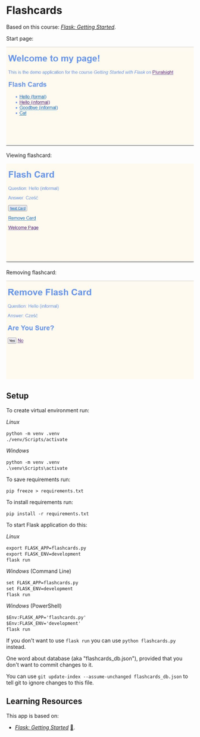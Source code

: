 # Flashcards

Based on this course: _[Flask: Getting Started](https://app.pluralsight.com/library/courses/flask-getting-started/table-of-contents)_.

Start page:

![Start page](./img/flashcards_01.JPG)

Viewing flashcard:

![Viewing flashcard](./img/flashcards_02.JPG)

Removing flashcard:

![Removing flashcard](./img/flashcards_03.JPG)

## Setup

To create virtual environment run:

_Linux_

```
python -m venv .venv
./venv/Scripts/activate
```

_Windows_

```
python -m venv .venv
.\venv\Scripts\activate
```

To save requirements run:

```
pip freeze > requirements.txt
```

To install requirements run:

```
pip install -r requirements.txt
```

To start Flask application do this:

_Linux_

```
export FLASK_APP=flashcards.py
export FLASK_ENV=development
flask run
```

_Windows_ (Command Line)

```
set FLASK_APP=flashcards.py
set FLASK_ENV=development
flask run
```

_Windows_ (PowerShell)

```
$Env:FLASK_APP='flashcards.py'
$Env:FLASK_ENV='development'
flask run
```

If you don't want to use `flask run` you can use `python flashcards.py` instead.

One word about database (aka "flashcards_db.json"), provided that you don't want to commit changes to it. 

You can use `git update-index --assume-unchanged flashcards_db.json` to tell git to ignore changes to this file.

## Learning Resources

This app is based on:

- _[Flask: Getting Started](https://app.pluralsight.com/library/courses/flask-getting-started/table-of-contents)_ [:file_folder:](https://app.pluralsight.com/library/courses/flask-getting-started/exercise-files).
